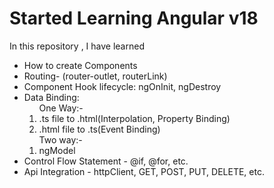 <h1>Started Learning Angular v18</h1>
<p>In this repository , I have learned</p>
<ul>
  <li>How to create Components</li>
  <li>Routing- (router-outlet, routerLink)</li>
  <li>Component Hook lifecycle: ngOnInit, ngDestroy</li>
  <li>Data Binding:
    <ol>
      One Way:-
      <li>.ts file to .html(Interpolation, Property Binding)</li>
      <li>.html file to .ts(Event Binding)</li>
    </ol>
    <ol>
      Two way:-
      <li>ngModel</li>
    </ol>
  <li>Control Flow Statement - @if, @for, etc. </li>
  <li>Api Integration - httpClient, GET, POST, PUT, DELETE, etc.</li>
  </li>
</ul>
